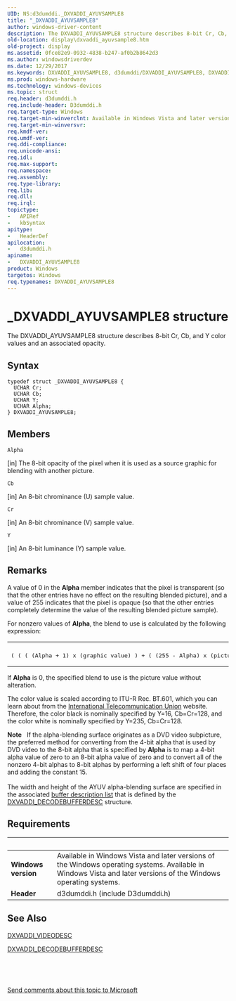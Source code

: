 ```yaml
---
UID: NS:d3dumddi._DXVADDI_AYUVSAMPLE8
title: "_DXVADDI_AYUVSAMPLE8"
author: windows-driver-content
description: The DXVADDI_AYUVSAMPLE8 structure describes 8-bit Cr, Cb, and Y color values and an associated opacity.
old-location: display\dxvaddi_ayuvsample8.htm
old-project: display
ms.assetid: 0fce82e9-0932-4838-b247-af0b2b8642d3
ms.author: windowsdriverdev
ms.date: 12/29/2017
ms.keywords: DXVADDI_AYUVSAMPLE8, d3dumddi/DXVADDI_AYUVSAMPLE8, DXVADDI_AYUVSAMPLE8 structure [Display Devices], display.dxvaddi_ayuvsample8, _DXVADDI_AYUVSAMPLE8, DXVA2_Structs_0bf70816-64a3-44cb-864a-ad94d3c9fce9.xml
ms.prod: windows-hardware
ms.technology: windows-devices
ms.topic: struct
req.header: d3dumddi.h
req.include-header: D3dumddi.h
req.target-type: Windows
req.target-min-winverclnt: Available in Windows Vista and later versions of the Windows operating systems.
req.target-min-winversvr: 
req.kmdf-ver: 
req.umdf-ver: 
req.ddi-compliance: 
req.unicode-ansi: 
req.idl: 
req.max-support: 
req.namespace: 
req.assembly: 
req.type-library: 
req.lib: 
req.dll: 
req.irql: 
topictype:
-	APIRef
-	kbSyntax
apitype:
-	HeaderDef
apilocation:
-	d3dumddi.h
apiname:
-	DXVADDI_AYUVSAMPLE8
product: Windows
targetos: Windows
req.typenames: DXVADDI_AYUVSAMPLE8
---
```


# _DXVADDI_AYUVSAMPLE8 structure
The DXVADDI_AYUVSAMPLE8 structure describes 8-bit Cr, Cb, and Y color values and an associated opacity.

## Syntax
````
typedef struct _DXVADDI_AYUVSAMPLE8 {
  UCHAR Cr;
  UCHAR Cb;
  UCHAR Y;
  UCHAR Alpha;
} DXVADDI_AYUVSAMPLE8;
````

## Members


`Alpha`

[in] The 8-bit opacity of the pixel when it is used as a source graphic for blending with another picture.

`Cb`

[in] An 8-bit chrominance (U) sample value.

`Cr`

[in] An 8-bit chrominance (V) sample value.

`Y`

[in] An 8-bit luminance (Y) sample value.

## Remarks
A value of 0 in the <b>Alpha</b> member indicates that the pixel is transparent (so that the other entries have no effect on the resulting blended picture), and a value of 255 indicates that the pixel is opaque (so that the other entries completely determine the value of the resulting blended picture sample). 

For nonzero values of <b>Alpha</b>, the blend to use is calculated by the following expression:

<div class="code"><span codelanguage=""><table>
<tr>
<th></th>
</tr>
<tr>
<td>
<pre>( ( ( (Alpha + 1) x (graphic value) ) + ( (255 - Alpha) x (picture value) ) )  + 128 ) &gt;&gt; 8</pre>
</td>
</tr>
</table></span></div>
If <b>Alpha</b> is 0, the specified blend to use is the picture value without alteration. 

The color value is scaled according to ITU-R Rec. BT.601, which you can learn about from the <a href="http://go.microsoft.com/fwlink/p/?linkid=8741">International Telecommunication Union</a> website. Therefore, the color black is nominally specified by Y=16, Cb=Cr=128, and the color white is nominally specified by Y=235, Cb=Cr=128.

<div class="alert"><b>Note</b>    If the alpha-blending surface originates as a DVD video subpicture, the preferred method for converting from the 4-bit alpha that is used by DVD video to the 8-bit alpha that is specified by <b>Alpha</b> is to map a 4-bit alpha value of zero to an 8-bit alpha value of zero and to convert all of the nonzero 4-bit alphas to 8-bit alphas by performing a left shift of four places and adding the constant 15.</div>
<div> </div>
The width and height of the AYUV alpha-blending surface are specified in the associated <a href="https://msdn.microsoft.com/7d820491-2df2-4036-8f3d-e6bcff4cd1f6">buffer description list</a> that is defined by the <a href="..\d3dumddi\ns-d3dumddi-_dxvaddi_decodebufferdesc.md">DXVADDI_DECODEBUFFERDESC</a> structure.

## Requirements
| &nbsp; | &nbsp; |
| ---- |:---- |
| **Windows version** | Available in Windows Vista and later versions of the Windows operating systems. Available in Windows Vista and later versions of the Windows operating systems. |
| **Header** | d3dumddi.h (include D3dumddi.h) |

## See Also

<a href="..\d3dumddi\ns-d3dumddi-_dxvaddi_videodesc.md">DXVADDI_VIDEODESC</a>



<a href="..\d3dumddi\ns-d3dumddi-_dxvaddi_decodebufferdesc.md">DXVADDI_DECODEBUFFERDESC</a>



 

 

<a href="mailto:wsddocfb@microsoft.com?subject=Documentation%20feedback [display\display]:%20DXVADDI_AYUVSAMPLE8 structure%20 RELEASE:%20(12/29/2017)&amp;body=%0A%0APRIVACY STATEMENT%0A%0AWe use your feedback to improve the documentation. We don't use your email address for any other purpose, and we'll remove your email address from our system after the issue that you're reporting is fixed. While we're working to fix this issue, we might send you an email message to ask for more info. Later, we might also send you an email message to let you know that we've addressed your feedback.%0A%0AFor more info about Microsoft's privacy policy, see http://privacy.microsoft.com/en-us/default.aspx." title="Send comments about this topic to Microsoft">Send comments about this topic to Microsoft</a>